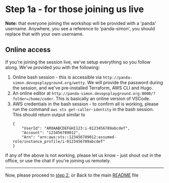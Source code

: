 # Step 1a - for those joining us live

**Note:** that everyone joining the workshop will be provided with a 'panda' username. Anywhere, you see a reference to 'panda-simon', you should replace that with your own username.

## Online access
If you're joining the session live, we've setup everything so you follow along. We've provided you with the following:

1. Online bash session - this is accessible via `http://panda-simon.devopsplayground.org/wetty`. We will provide the password during the session, and we've pre-installed Terraform, AWS CLI and Hugo.
2. An online editor at `http://panda-simon.devopsplayground.org:8000/?folder=/home/coder`. This is basically an online version of VSCode.
3. AWS credentials in the bash session - to confirm all is working, please run the command `aws sts get-caller-identity` in the bash session. This should return output similar to
    ```
    {
        "UserId": "AROAABCDEFGHI123:i-0123456789abcdef",
        "Account": "123456789012",
        "Arn": "arn:aws:sts::123456789012:assumed-role/instance_profile/i-0123456789abcdef"
    }
    ```

If any of the above is not working, please let us know - just shout out in the office, or use the chat if you're joining us remotely.


---
Now, please proceed to [step 2](../step_2/README.md), or
Back to the main [README](../../README.md) file
